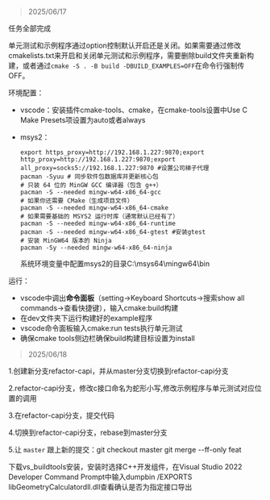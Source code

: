 > 2025/06/17

任务全部完成

单元测试和示例程序通过option控制默认开启还是关闭。如果需要通过修改cmakelists.txt来开启和关闭单元测试和示例程序，需要删除build文件夹重新构建，或者通过`cmake -S . -B build -DBUILD_EXAMPLES=OFF`在命令行强制传OFF。

环境配置：

* vscode：安装插件cmake-tools、cmake，在cmake-tools设置中Use C Make Presets项设置为auto或者always

* msys2：

  ```
  export https_proxy=http://192.168.1.227:9870;export http_proxy=http://192.168.1.227:9870;export all_proxy=socks5://192.168.1.227:9870 #设置公司梯子代理
  pacman -Syuu # 同步软件包数据库并更新核心包
  # 只装 64 位的 MinGW GCC 编译器（包含 g++）
  pacman -S --needed mingw-w64-x86_64-gcc
  # 如果你还需要 CMake（生成项目文件）
  pacman -S --needed mingw-w64-x86_64-cmake
  # 如果需要基础的 MSYS2 运行时库（通常默认已经有了）
  pacman -S --needed mingw-w64-x86_64-runtime
  pacman -S --needed mingw-w64-x86_64-gtest #安装gtest
  # 安装 MinGW64 版本的 Ninja
  pacman -Sy --needed mingw-w64-x86_64-ninja
  ```

  系统环境变量中配置msys2的目录C:\msys64\mingw64\bin

运行：

* vscode中调出**命令面板**（setting->Keyboard Shortcuts->搜索show all commands->查看快捷键），输入cmake:build构建
* 在dev文件夹下运行构建好的example程序
* vscode命令面板输入cmake:run tests执行单元测试
* 确保cmake tools侧边栏确保build构建目标设置为install

> 2025/06/18

1.创建新分支refactor-capi，并从master分支切换到refactor-capi分支

2.refactor-capi分支，修改c接口命名为蛇形小写,修改示例程序与单元测试对应位置的调用

3.在refactor-capi分支，提交代码

4.切换到refactor-capi分支，rebase到master分支

5.让 `master` 跟上新的提交：git checkout master
git merge --ff-only feat

下载vs_buildtools安装，安装时选择C++开发组件，在Visual Studio 2022 Developer Command Prompt中输入dumpbin /EXPORTS libGeometryCalculatordll.dll查看确认是否为指定接口导出

